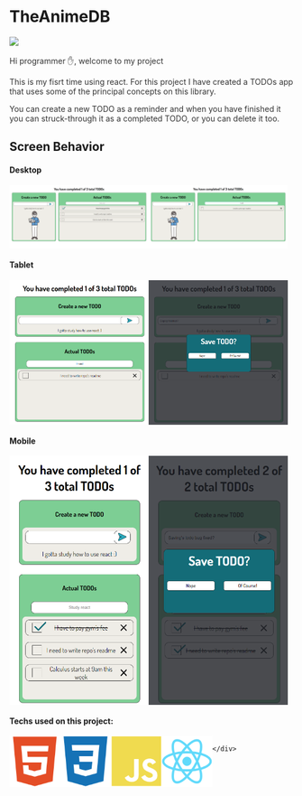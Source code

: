 <div>
    <h1>TheAnimeDB</h1> 
    <p align="left">
        <img src="https://img.shields.io/badge/STATUS-FINISHED%20-blue">
    </p>
   <p style="color:#353535">Hi programmer ✋, welcome to my project</p>
    <p style="color:#353535">This is my fisrt time using react. For this project I have created a TODOs app that uses some of the principal concepts on this library. </p>
    <p style="color:#353535">You can create a new TODO as a reminder and when you have finished it you can struck-through it as a completed TODO, or you can delete it too. </p>
</div>

<div style="">
    <h2>Screen Behavior</h2>
    <h4>Desktop</h4>
    <div style="display:flex; flex-direction:row; width:100%;">
        <img style="width:49%;" src="https://github.com/EdCenten0/Imgs/blob/master/TODOs-react-app/Desktop%201.png" alt="desktop"/>
        <img style="width:49%;" src="https://github.com/EdCenten0/Imgs/blob/master/TODOs-react-app/Desktop%202.png" alt="desktop"/>
    </div>
    <h4>Tablet</h4>
    <div style="display:flex; flex-direction:row; width:100%;">
        <img style="width:49%;" src="https://github.com/EdCenten0/Imgs/blob/master/TODOs-react-app/Tablet%201.png" alt="Tablet"/>
        <img style="width:49%;" src="https://github.com/EdCenten0/Imgs/blob/master/TODOs-react-app/Tablet%202.png" alt="Tablet"/>
    </div>
    <h4>Mobile</h4>
    <div style="display:flex; flex-direction:row; width:100%;">
        <img style="width:49%;" src="https://github.com/EdCenten0/Imgs/blob/master/TODOs-react-app/Mobile%201.png" alt="Mobile"/>
        <img style="width:49%;" src="https://github.com/EdCenten0/Imgs/blob/master/TODOs-react-app/Mobile%202.png" alt="Mobile"/>
    </div>
</div>
<div>
  <h4>Techs used on this project:</h4>
    <div style="display:flex; flex-direction:row; width:100%;">
        <img src="https://github.com/devicons/devicon/blob/master/icons/html5/html5-plain.svg" alt="HTML5" width="90px"/>
        <img src="https://github.com/devicons/devicon/blob/master/icons/css3/css3-plain.svg" alt="CSS3" width="90px"/>
        <img src="https://github.com/devicons/devicon/blob/master/icons/javascript/javascript-plain.svg" alt="Javascript" width="90px"/>
        <img src="https://github.com/devicons/devicon/blob/master/icons/react/react-original.svg" alt="React" width="90px"/>
      
    </div>
</div>

